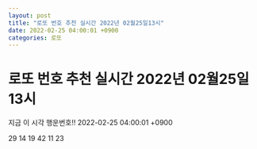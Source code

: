 ```yaml
---
layout: post
title: "로또 번호 추천 실시간 2022년 02월25일13시"
date: 2022-02-25 04:00:01 +0900
categories: 로또
---
```


# 로또 번호 추천 실시간 2022년 02월25일13시

지금 이 시각 행운번호!! 2022-02-25 04:00:01 +0900

 29  14  19  42  11  23 

